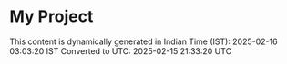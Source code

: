 # My Project

This content is dynamically generated in Indian Time (IST): 2025-02-16 03:03:20 IST
Converted to UTC: 2025-02-15 21:33:20 UTC
